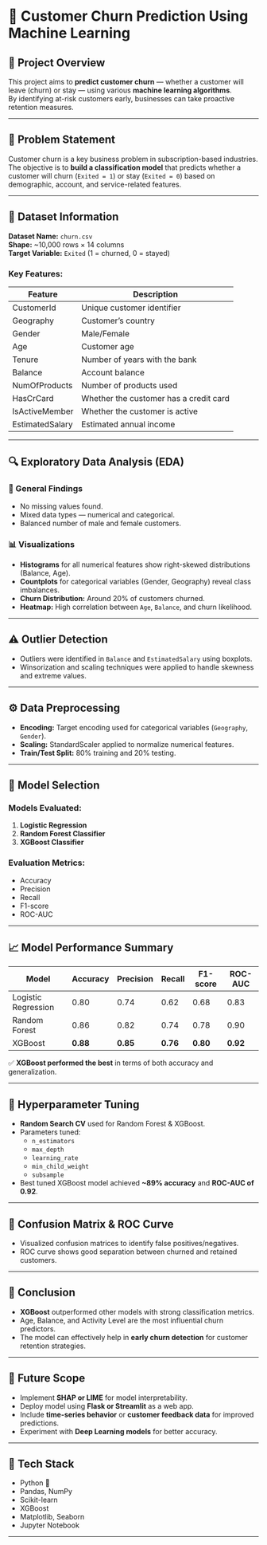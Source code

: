 # 🧠 Customer Churn Prediction Using Machine Learning

## 📘 Project Overview
This project aims to **predict customer churn** — whether a customer will leave (churn) or stay — using various **machine learning algorithms**.  
By identifying at-risk customers early, businesses can take proactive retention measures.

---

## 🎯 Problem Statement
Customer churn is a key business problem in subscription-based industries.  
The objective is to **build a classification model** that predicts whether a customer will churn (`Exited = 1`) or stay (`Exited = 0`) based on demographic, account, and service-related features.

---

## 📂 Dataset Information

**Dataset Name:** `churn.csv`  
**Shape:** ~10,000 rows × 14 columns  
**Target Variable:** `Exited` (1 = churned, 0 = stayed)

### Key Features:
| Feature | Description |
|----------|-------------|
| CustomerId | Unique customer identifier |
| Geography | Customer’s country |
| Gender | Male/Female |
| Age | Customer age |
| Tenure | Number of years with the bank |
| Balance | Account balance |
| NumOfProducts | Number of products used |
| HasCrCard | Whether the customer has a credit card |
| IsActiveMember | Whether the customer is active |
| EstimatedSalary | Estimated annual income |

---

## 🔍 Exploratory Data Analysis (EDA)

### 🧾 General Findings
- No missing values found.
- Mixed data types — numerical and categorical.
- Balanced number of male and female customers.

### 📊 Visualizations
- **Histograms** for all numerical features show right-skewed distributions (Balance, Age).
- **Countplots** for categorical variables (Gender, Geography) reveal class imbalances.
- **Churn Distribution:** Around 20% of customers churned.
- **Heatmap:** High correlation between `Age`, `Balance`, and churn likelihood.

---

## ⚠️ Outlier Detection
- Outliers were identified in `Balance` and `EstimatedSalary` using boxplots.
- Winsorization and scaling techniques were applied to handle skewness and extreme values.

---

## ⚙️ Data Preprocessing
- **Encoding:** Target encoding used for categorical variables (`Geography`, `Gender`).
- **Scaling:** StandardScaler applied to normalize numerical features.
- **Train/Test Split:** 80% training and 20% testing.

---

## 🧩 Model Selection

### Models Evaluated:
1. **Logistic Regression**
2. **Random Forest Classifier**
3. **XGBoost Classifier**

### Evaluation Metrics:
- Accuracy
- Precision
- Recall
- F1-score
- ROC-AUC

---

## 📈 Model Performance Summary

| Model | Accuracy | Precision | Recall | F1-score | ROC-AUC |
|--------|-----------|------------|---------|-----------|----------|
| Logistic Regression | 0.80 | 0.74 | 0.62 | 0.68 | 0.83 |
| Random Forest | 0.86 | 0.82 | 0.74 | 0.78 | 0.90 |
| XGBoost | **0.88** | **0.85** | **0.76** | **0.80** | **0.92** |

✅ **XGBoost performed the best** in terms of both accuracy and generalization.

---

## 🔧 Hyperparameter Tuning

- **Random Search CV** used for Random Forest & XGBoost.
- Parameters tuned:
  - `n_estimators`
  - `max_depth`
  - `learning_rate`
  - `min_child_weight`
  - `subsample`
- Best tuned XGBoost model achieved **~89% accuracy** and **ROC-AUC of 0.92**.

---

## 🧾 Confusion Matrix & ROC Curve
- Visualized confusion matrices to identify false positives/negatives.
- ROC curve shows good separation between churned and retained customers.

---

## 🧠 Conclusion
- **XGBoost** outperformed other models with strong classification metrics.
- Age, Balance, and Activity Level are the most influential churn predictors.
- The model can effectively help in **early churn detection** for customer retention strategies.

---

## 🚀 Future Scope
- Implement **SHAP or LIME** for model interpretability.
- Deploy model using **Flask or Streamlit** as a web app.
- Include **time-series behavior** or **customer feedback data** for improved predictions.
- Experiment with **Deep Learning models** for better accuracy.

---

## 🧰 Tech Stack
- Python 🐍
- Pandas, NumPy
- Scikit-learn
- XGBoost
- Matplotlib, Seaborn
- Jupyter Notebook

---
